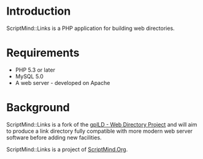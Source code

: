 # Introduction #

ScriptMind::Links is a PHP application for building web directories.


# Requirements #
  * PHP 5.3 or later
  * MySQL 5.0
  * A web server - developed on Apache

# Background #
ScriptMind::Links is a fork of the [gplLD - Web Directory Project](http://code.google.com/p/gplld/) and will aim to produce a link directory fully compatible with more modern web server software before adding new facilities.

ScriptMind::Links is a project of [ScriptMind.Org](http://www.scriptmind.org).

